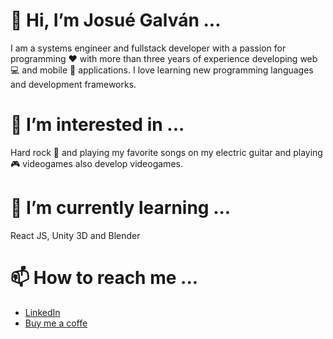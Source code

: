 # 👋 Hi, I’m Josué Galván ...

I am a systems engineer and fullstack developer with a passion for programming ❤️ with more than three years of experience developing web 💻 and mobile 📱 applications. I love learning new programming languages and development frameworks.

# 👀 I’m interested in ...

Hard rock 🎸 and playing my favorite songs on my electric guitar and playing 🎮 videogames also develop videogames.

# 🌱 I’m currently learning ...

React JS, Unity 3D and Blender

# 📫 How to reach me ...

- [LinkedIn](https://www.linkedin.com/in/abraham-josu%C3%A9-galv%C3%A1n-torres-135576207/)
- [Buy me a coffe](https://www.buymeacoffee.com/josuegalvan)

<!---
ozzyZig1994/ozzyZig1994 is a ✨ special ✨ repository because its `README.md` (this file) appears on your GitHub profile.
You can click the Preview link to take a look at your changes.
--->
